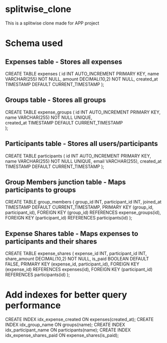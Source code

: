 # splitwise_clone
This is a splitwise clone made for APP project

# Schema used 

## Expenses table - Stores all expenses
CREATE TABLE expenses (
    id INT AUTO_INCREMENT PRIMARY KEY,
    name VARCHAR(255) NOT NULL,
    amount DECIMAL(10,2) NOT NULL,
    created_at TIMESTAMP DEFAULT CURRENT_TIMESTAMP
);

## Groups table - Stores all groups
CREATE TABLE expense_groups (
    id INT AUTO_INCREMENT PRIMARY KEY,    
    name VARCHAR(255) NOT NULL UNIQUE,    
    created_at TIMESTAMP DEFAULT CURRENT_TIMESTAMP  
);
## Participants table - Stores all users/participants
CREATE TABLE participants (
    id INT AUTO_INCREMENT PRIMARY KEY,
    name VARCHAR(255) NOT NULL UNIQUE,
    email VARCHAR(255),
    created_at TIMESTAMP DEFAULT CURRENT_TIMESTAMP
);

## Group Members junction table - Maps participants to groups
CREATE TABLE group_members (
    group_id INT,
    participant_id INT,
    joined_at TIMESTAMP DEFAULT CURRENT_TIMESTAMP,
    PRIMARY KEY (group_id, participant_id),
    FOREIGN KEY (group_id) REFERENCES expense_groups(id),
    FOREIGN KEY (participant_id) REFERENCES participants(id)
);

## Expense Shares table - Maps expenses to participants and their shares
CREATE TABLE expense_shares (
    expense_id INT,
    participant_id INT,
    share_amount DECIMAL(10,2) NOT NULL,
    is_paid BOOLEAN DEFAULT FALSE,
    PRIMARY KEY (expense_id, participant_id),
    FOREIGN KEY (expense_id) REFERENCES expenses(id),
    FOREIGN KEY (participant_id) REFERENCES participants(id)
);

# Add indexes for better query performance
CREATE INDEX idx_expense_created ON expenses(created_at);
CREATE INDEX idx_group_name ON groups(name);
CREATE INDEX idx_participant_name ON participants(name);
CREATE INDEX idx_expense_shares_paid ON expense_shares(is_paid);
